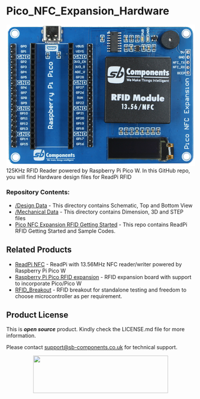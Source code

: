 # Pico_NFC_Expansion_Hardware
<img src="https://github.com/sbcshop/Pico_NFC_Expansion_Software/blob/main/images/img1.png">
125KHz RFID Reader powered by Raspberry Pi Pico W. In this GitHub repo, you will find Hardware design files for ReadPi RFID

### Repository Contents:
  - [/Design Data](https://github.com/sbcshop/Pico_NFC_Expansion_Hardware/tree/main/Design%20Data) - This directory contains Schematic, Top and Bottom View
  - [/Mechanical Data](https://github.com/sbcshop/Pico_NFC_Expansion_Hardware/tree/main/Mechanical%20Dataa) - This directory contains Dimension, 3D and STEP files
  - [Pico NFC Expansion RFID Getting Started](https://github.com/sbcshop/Pico_NFC_Expansion_Software) - This repo contains ReadPi RFID Getting Started and Sample Codes.

## Related Products
   * [ReadPi NFC](https://shop.sb-components.co.uk/products/readpi-an-rfid-nfc-reader-powered-with-raspberry-pi-pico-w?variant=40478483087443) - ReadPi with 13.56MHz NFC reader/writer powered by Raspberry Pi Pico W
   * [Raspberry Pi Pico RFID expansion](https://shop.sb-components.co.uk/products/raspberry-pi-pico-rfid-expansion) - RFID expansion board with support to incorporate Pico/Pico W 
   * [RFID_Breakout](https://shop.sb-components.co.uk/products/rfid-breakout?_pos=5&_sid=fac219786&_ss=r) - RFID breakout for standalone testing and freedom to choose microcontroller as per requirement.

## Product License

This is ***open source*** product. Kindly check the LICENSE.md file for more information.

Please contact support@sb-components.co.uk for technical support.
<p align="center">
  <img width="360" height="100" src="https://cdn.shopify.com/s/files/1/1217/2104/files/Logo_sb_component_3.png?v=1666086771&width=300">
</p>
